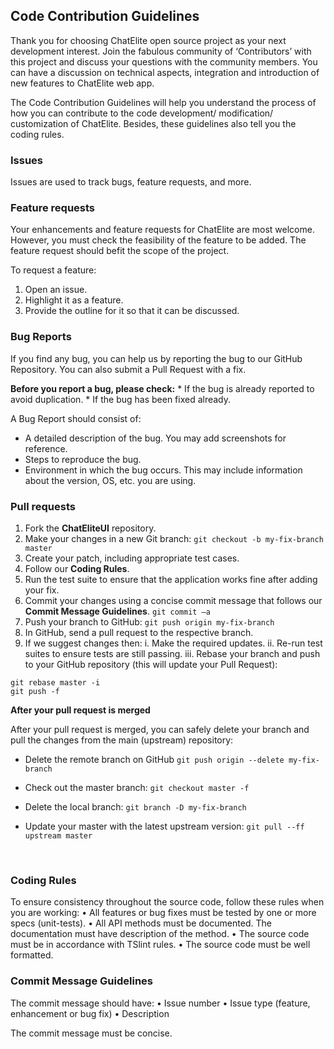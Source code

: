 ## Code Contribution Guidelines

Thank you for choosing ChatElite open source project as your next development interest. Join the fabulous community of ‘Contributors’ with this project and discuss your questions with the community members. You can have a discussion on technical aspects, integration and introduction of new features to ChatElite web app. 

The Code Contribution Guidelines will help you understand the process of how you can contribute to the code development/ modification/ customization of ChatElite. Besides, these guidelines also tell you the coding rules.

### Issues
Issues are used to track bugs, feature requests, and more. 

### Feature requests
Your enhancements and feature requests for ChatElite are most welcome. However, you must check the feasibility of the feature to be added. The feature request should befit the scope of the project. 

To request a feature:
1.	Open an issue.
2.	Highlight it as a feature.
3.	Provide the outline for it so that it can be discussed. 

### Bug Reports
If you find any bug, you can help us by reporting the bug to our GitHub Repository. You can also submit a Pull Request with a fix.

**Before you report a bug, please check:**
    *	If the bug is already reported to avoid duplication.
    *	If the bug has been fixed already.

A Bug Report should consist of:
*	A detailed description of the bug. You may add screenshots for reference.
*	Steps to reproduce the bug.
*	Environment in which the bug occurs. This may include information about the version, OS, etc. you are using.

### Pull requests
1.	Fork the **ChatEliteUI** repository.
2.	Make your changes in a new Git branch:
    ```git checkout -b my-fix-branch master```
3.	Create your patch, including appropriate test cases.
4.	Follow our **Coding Rules**.
5.	Run the test suite to ensure that the application works fine after adding your fix.
6.	Commit your changes using a concise commit message that follows our **Commit Message Guidelines**. 
    ```git commit –a```
7.	Push your branch to GitHub:
    ```git push origin my-fix-branch```
8.	In GitHub, send a pull request to the respective branch.
9.	If we suggest changes then:
i.	Make the required updates.
ii.	Re-run test suites to ensure tests are still passing.
iii.	Rebase your branch and push to your GitHub repository (this will update your Pull Request):
```
git rebase master -i
git push -f
```

**After your pull request is merged**

After your pull request is merged, you can safely delete your branch and pull the changes from the main (upstream) repository:
*	Delete the remote branch on GitHub
```git push origin --delete my-fix-branch```

*	Check out the master branch:
```git checkout master -f```

*	Delete the local branch:
```git branch -D my-fix-branch```

*	Update your master with the latest upstream version:
```git pull --ff upstream master```

 
### Coding Rules
To ensure consistency throughout the source code, follow these rules when you are working:
•	All features or bug fixes must be tested by one or more specs (unit-tests).
•	All API methods must be documented. The documentation must have description of the method.
•	The source code must be in accordance with TSlint rules.
•	The source code must be well formatted.

### Commit Message Guidelines
The commit message should have:
•	Issue number
•	Issue type (feature, enhancement or bug fix)
•	Description

The commit message must be concise.
